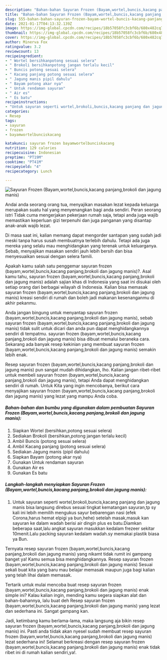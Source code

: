 ```yaml
---
description: "Bahan-bahan Sayuran Frozen (Bayam,wortel,buncis,kacang panjang,brokoli dan jagung manis) yang lezat dan Mudah Dibuat"
title: "Bahan-bahan Sayuran Frozen (Bayam,wortel,buncis,kacang panjang,brokoli dan jagung manis) yang lezat dan Mudah Dibuat"
slug: 555-bahan-bahan-sayuran-frozen-bayam-wortel-buncis-kacang-panjang-brokoli-dan-jagung-manis-yang-lezat-dan-mudah-dibuat
date: 2021-01-17T04:13:32.139Z
image: https://img-global.cpcdn.com/recipes/18b57058fc3cbf6b/680x482cq70/sayuran-frozen-bayamwortelbunciskacang-panjangbrokoli-dan-jagung-manis-foto-resep-utama.jpg
thumbnail: https://img-global.cpcdn.com/recipes/18b57058fc3cbf6b/680x482cq70/sayuran-frozen-bayamwortelbunciskacang-panjangbrokoli-dan-jagung-manis-foto-resep-utama.jpg
cover: https://img-global.cpcdn.com/recipes/18b57058fc3cbf6b/680x482cq70/sayuran-frozen-bayamwortelbunciskacang-panjangbrokoli-dan-jagung-manis-foto-resep-utama.jpg
author: Minerva Fox
ratingvalue: 3.2
reviewcount: 13
recipeingredient:
- " Wortel bersihkanpotong sesuai selera"
- " Brokoli bersihkanpotong jangan terlalu kecil"
- " Buncis potong sesuai selera"
- " Kacang panjang potong sesuai selera"
- " Jagung manis pipil dahulu"
- " Bayam potong akar nya"
- " Untuk rendaman sayuran"
- " Air es"
- " Es batu"
recipeinstructions:
- "Untuk sayuran seperti wortel,brokoli,buncis,kacang panjang dan jagung manis bisa langsung direbus sesuai tingkat kematangan sayuran,tp sy kali ini lebih memilih mengukus sayur bebarengan nasi (efek Corona,harus hemat elpigi ya bun,hehe) setelah masak,masuk kan sayuran ke dalam wadah berisi air dingin plus es batu.Diamkan beberapa saat,lalu angkat sayuran masukkan kedalam frezeer sekitar 10menit.Lalu packing sayuran kedalam wadah.sy memakai plastik biasa ya Bun."
categories:
- Resep
tags:
- sayuran
- frozen
- bayamwortelbunciskacang

katakunci: sayuran frozen bayamwortelbunciskacang 
nutrition: 129 calories
recipecuisine: Indonesian
preptime: "PT19M"
cooktime: "PT41M"
recipeyield: "4"
recipecategory: Lunch

---
```



![Sayuran Frozen (Bayam,wortel,buncis,kacang panjang,brokoli dan jagung manis)](https://img-global.cpcdn.com/recipes/18b57058fc3cbf6b/680x482cq70/sayuran-frozen-bayamwortelbunciskacang-panjangbrokoli-dan-jagung-manis-foto-resep-utama.jpg)

Andai anda seorang orang tua, menyajikan masakan lezat kepada keluarga merupakan suatu hal yang menyenangkan bagi anda sendiri. Peran seorang istri Tidak cuma mengerjakan pekerjaan rumah saja, tetapi anda juga wajib memastikan keperluan gizi terpenuhi dan juga panganan yang disantap anak-anak wajib lezat.

Di masa  saat ini, kalian memang dapat mengorder santapan yang sudah jadi meski tanpa harus susah membuatnya terlebih dahulu. Tetapi ada juga mereka yang selalu mau menghidangkan yang terenak untuk keluarganya. Sebab, menyajikan masakan sendiri jauh lebih bersih dan bisa menyesuaikan sesuai dengan selera famili. 



Apakah kamu salah satu penggemar sayuran frozen (bayam,wortel,buncis,kacang panjang,brokoli dan jagung manis)?. Asal kamu tahu, sayuran frozen (bayam,wortel,buncis,kacang panjang,brokoli dan jagung manis) adalah sajian khas di Indonesia yang saat ini disukai oleh setiap orang dari berbagai wilayah di Indonesia. Kalian bisa memasak sayuran frozen (bayam,wortel,buncis,kacang panjang,brokoli dan jagung manis) kreasi sendiri di rumah dan boleh jadi makanan kesenanganmu di akhir pekanmu.

Anda jangan bingung untuk menyantap sayuran frozen (bayam,wortel,buncis,kacang panjang,brokoli dan jagung manis), sebab sayuran frozen (bayam,wortel,buncis,kacang panjang,brokoli dan jagung manis) tidak sulit untuk dicari dan anda pun dapat menghidangkannya sendiri di tempatmu. sayuran frozen (bayam,wortel,buncis,kacang panjang,brokoli dan jagung manis) bisa dibuat memalui beraneka cara. Sekarang ada banyak resep kekinian yang membuat sayuran frozen (bayam,wortel,buncis,kacang panjang,brokoli dan jagung manis) semakin lebih enak.

Resep sayuran frozen (bayam,wortel,buncis,kacang panjang,brokoli dan jagung manis) pun sangat mudah dihidangkan, lho. Kalian jangan ribet-ribet untuk membeli sayuran frozen (bayam,wortel,buncis,kacang panjang,brokoli dan jagung manis), tetapi Anda dapat menghidangkan sendiri di rumah. Untuk Kita yang ingin mencobanya, berikut cara menyajikan sayuran frozen (bayam,wortel,buncis,kacang panjang,brokoli dan jagung manis) yang lezat yang mampu Anda coba.

<!--inarticleads1-->

##### Bahan-bahan dan bumbu yang digunakan dalam pembuatan Sayuran Frozen (Bayam,wortel,buncis,kacang panjang,brokoli dan jagung manis):

1. Siapkan  Wortel (bersihkan,potong sesuai selera)
1. Sediakan  Brokoli (bersihkan,potong jangan terlalu kecil)
1. Ambil  Buncis (potong sesuai selera)
1. Ambil  Kacang panjang (potong sesuai selera)
1. Sediakan  Jagung manis (pipil dahulu)
1. Siapkan  Bayam (potong akar nya)
1. Gunakan  Untuk rendaman sayuran
1. Gunakan  Air es
1. Gunakan  Es batu




<!--inarticleads2-->

##### Langkah-langkah menyiapkan Sayuran Frozen (Bayam,wortel,buncis,kacang panjang,brokoli dan jagung manis):

1. Untuk sayuran seperti wortel,brokoli,buncis,kacang panjang dan jagung manis bisa langsung direbus sesuai tingkat kematangan sayuran,tp sy kali ini lebih memilih mengukus sayur bebarengan nasi (efek Corona,harus hemat elpigi ya bun,hehe) setelah masak,masuk kan sayuran ke dalam wadah berisi air dingin plus es batu.Diamkan beberapa saat,lalu angkat sayuran masukkan kedalam frezeer sekitar 10menit.Lalu packing sayuran kedalam wadah.sy memakai plastik biasa ya Bun.




Ternyata resep sayuran frozen (bayam,wortel,buncis,kacang panjang,brokoli dan jagung manis) yang nikamt tidak rumit ini gampang banget ya! Kamu semua bisa menghidangkannya. Resep sayuran frozen (bayam,wortel,buncis,kacang panjang,brokoli dan jagung manis) Sesuai sekali buat kita yang baru mau belajar memasak maupun juga bagi kalian yang telah lihai dalam memasak.

Tertarik untuk mulai mencoba buat resep sayuran frozen (bayam,wortel,buncis,kacang panjang,brokoli dan jagung manis) enak simple ini? Kalau kalian ingin, mending kamu segera siapkan alat dan bahan-bahannya, lalu buat deh Resep sayuran frozen (bayam,wortel,buncis,kacang panjang,brokoli dan jagung manis) yang lezat dan sederhana ini. Sangat gampang kan. 

Jadi, ketimbang kamu berlama-lama, maka langsung aja bikin resep sayuran frozen (bayam,wortel,buncis,kacang panjang,brokoli dan jagung manis) ini. Pasti anda tiidak akan nyesel sudah membuat resep sayuran frozen (bayam,wortel,buncis,kacang panjang,brokoli dan jagung manis) lezat sederhana ini! Selamat berkreasi dengan resep sayuran frozen (bayam,wortel,buncis,kacang panjang,brokoli dan jagung manis) enak tidak ribet ini di rumah kalian sendiri,ya!.

